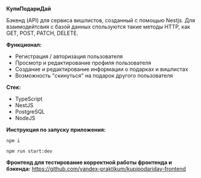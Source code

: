 **КупиПодариДай**

Бэкенд (API) для сервиса вишлистов, созданный с помощью Nestjs. Для взаимодейтсвия с базой данных спользуются такие методы HTTP, как GET, POST, PATCH, DELETE.

**Функционал:**

- Регистрация / авторизация пользователя
- Просмотр и редактирование профиля пользователя
- Создание и редактирование информации о подарках и вишлистах
- Возможность "скинуться" на подарок другого пользователя

**Стек:**
- TypeScript
- NestJS  
- PostgreSQL  
- NodeJS 

**Инструкция по запуску приложения:**

    npm i
   
    npm run start:dev

**Фронтенд для тестирование корректной работы фронтенда и бэкенда:**
https://github.com/yandex-praktikum/kupipodariday-frontend
